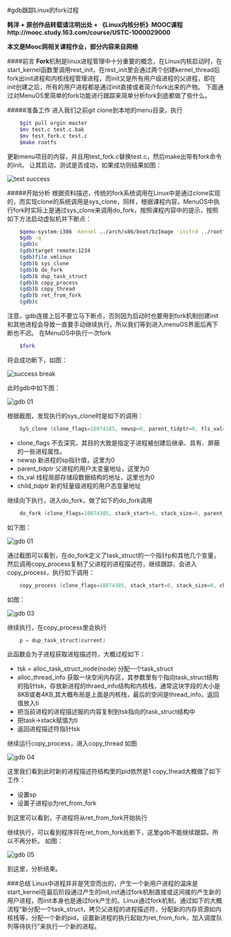 #gdb跟踪Linux的fork过程

**韩洋 + 原创作品转载请注明出处 + 《Linux内核分析》MOOC课程http://mooc.study.163.com/course/USTC-1000029000**

**本文是Mooc网相关课程作业，部分内容来自网络**

####前言
**Fork**机制是linux进程管理中十分重要的概念，在Linux内核启动时，在start_kernel函数里调用rest_init，在rest_init里会通过两个创建kernel_thread后fork出init进程和内核线程管理进程，而init又是所有用户级进程的父进程，即在init创建之后，所有的用户进程都是通过init直接或者简介fork出来的产物。
下面通过对MenuOS里简单的fork功能进行跟踪来简单分析fork到底都做了些什么。

#####准备工作
进入我们之前git clone到本地的menu目录，执行
```bash
    $git pull orgin master
    $mv test.c test.c.bak
    $mv test_fork.c test.c
    $make rootfs
```
更新menu项目的内容，并且用test_fork.c替换test.c，然后make出带有fork命令的init。
让其启动，测试是否成功，如果成功则结果如图：

![test success](./pic/success.png)

#####开始分析
根据资料描述，传统的fork系统调用在Linux中是通过clone实现的，而实现clone的系统调用是sys_clone，同样，根据课程内容，MenuOS中执行fork时实际上是通过sys_clone来调用do_fork，按照课程内容中的提示，按照如下方法启动虚拟机并下断点：
```bash
	$qemu-system-i386 -kernel ../arch/x86/boot/bzImage -initrd ../rootfs.img -s -S
    $gdb -q
    (gdb)c
    (gdb)target remote:1234
    (gdb)file vmlinux
    (gdb)b sys_clone
    (gdb)b do_fork
    (gdb)b dup_task_struct
    (gdb)b copy_process
    (gdb)b copy_thread
    (gdb)b ret_from_fork
    (gdb)c
```
注意，gdb连接上后不要立马下断点，否则因为启动时也要用到fork机制创建init和其他进程会导致一直要手动继续执行，所以我们等到进入menuOS界面后再下断也不迟。
在MenuOS中执行一次fork
```bash
	$fork
```
将会成功断下，如图：

![success break](./pic/sucbrk.png)

此时gdb中如下图：

![gdb 01](./pic/gdb01.png)

根据截图，发现执行的sys_clone时是如下的调用：
```C
	SyS_clone (clone_flags=18874385, newsp=0, parent_tidptr=0, tls_val=0, child_tidptr=160979112)
``` 

+ clone_flags 不去深究，其目的大致是指定子进程被创建后继承、具有、屏蔽的一些进程属性。
+ newsp 新进程的sp指针值，这里为0
+ parent_tidptr 父进程的用户太变量地址，这里为0
+ tls_val 线程局部存储段数据结构的地址，这里也为0
+ child_tidptr 新的轻量级进程的用户态变量地址

继续向下执行，进入do_fork，做了如下的do_fork调用
```C
	do_fork (clone_flags=18874385, stack_start=0, stack_size=0, parent_tidptr=0x0, child_tidptr=0x99858a8) 
```
如下图：

![gdb 01](./pic/gdb02.png)

通过截图可以看到，在do_fork定义了task_struct的一个指针p和其他几个变量，然后调用copy_process复制了父进程的进程描述符，继续跟踪，会进入copy_process，执行如下调用：
```C
	copy_process (clone_flags=18874385, stack_start=0, stack_size=0, child_tidptr=0x99858a8, pid=0x0, trace=0)
```
如图：

![gdb 03](./pic/gdb03.png)

继续执行，在copy_process里会执行
```C
	p = dup_task_struct(current)
```
此函数会为子进程获取进程描述符，大概过程如下：

+ tsk = alloc_task_struct_node(node) 分配一个task_struct
+ alloc_thread_info 获取一块空闲内存区，其参数里有个指向task_struct结构的指针tsk，存放新进程的thraed_info结构和内核栈，通常这块字段的大小是8KB或者4KB,其大概布局是上面是内核栈，最后的空间是thread_info。返回值放入ti
+ 把当前进程的进程描述服的内容复制到tsk指向的task_struct结构中
+ 把task->stack赋值为ti
+ 返回进程描述符指针tsk

继续运行copy_process，进入copy_thread
如图

![gdb 04](./pic/gdb04.png)

这里我们看到此时新的进程描述符结构里的pid依然是1
copy_thead大概做了如下工作：

+ 设置sp
+ 设置子进程ip为ret_from_fork

到这里可以看到，子进程将从ret_from_fork开始执行

继续执行，可以看到程序将在ret_from_fork处断下，这里gdb不能继续跟踪。所以不再分析。
如图：

![gdb 05](./pic/gdb05.png)

到这里，分析结束。

###总结
Linux中进程并非是凭空而出的，产生一个新用户进程的温床是start_kernel在最后阶段通过产生的init,init通过fork机制直接或这间接的产生新的用户进程，而init本身也是通过fork产生的。Linux通过fork机制，通过如下的大概流程“新分配一个task_struct，拷贝父进程的进程描述符，分配新的内存资源如内核栈等，分配一个新的pid，设置新进程的执行起始为ret_from_fork，加入调度队列等待执行”来执行一个新的进程。